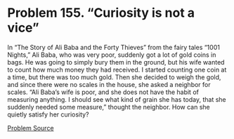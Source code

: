 # Problem 155. “Curiosity is not a vice”

In “The Story of Ali Baba and the Forty Thieves” from the fairy tales “1001 Nights,” Ali Baba, who was very poor, suddenly got a lot of gold coins in bags. He was going to simply bury them in the ground, but his wife wanted to count how much money they had received. I started counting one coin at a time, but there was too much gold. Then she decided to weigh the gold, and since there were no scales in the house, she asked a neighbor for scales. “Ali Baba’s wife is poor, and she does not have the habit of measuring anything. I should see what kind of grain she has today, that she suddenly needed some measure,” thought the neighbor. How can she quietly satisfy her curiosity?

[Problem Source](https://www.trizland.ru/tasks/1874/)